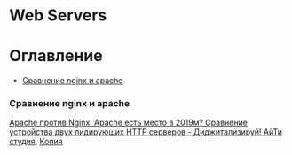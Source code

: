 Web Servers
===========

# Оглавление

- [Сравнение nginx и apache](#Сравнение-nginx-и-apache)


<a name='Сравнение-nginx-и-apache'></a>
### Сравнение nginx и apache

[Apache против Nginx. Apache есть место в 2019м? Сравнение устройства двух лидирующих HTTP серверов - Диджитализируй! АйТи студия](https://www.youtube.com/watch?v=zdvuN8fMLVA), [Копия](https://cloud.mail.ru/public/2Bum/4SBrFRvY7)